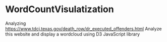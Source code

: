 # WordCountVisulatization
Analyzing https://www.tdcj.texas.gov/death_row/dr_executed_offenders.html   Analyze this website and display a wordcloud using D3 JavaScript library
